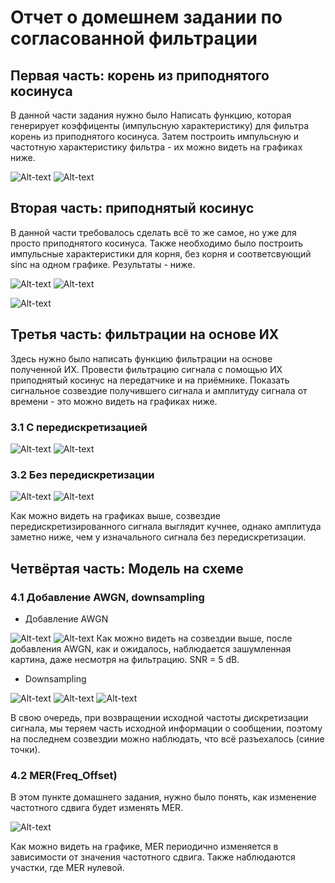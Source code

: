 # Отчет о домешнем задании по согласованной фильтрации
## Первая часть: корень из приподнятого косинуса

В данной части задания нужно было Написать функцию, которая генерирует коэффиценты (импульсную характеристику) для фильтра корень из приподнятого косинуса. Затем построить импульсную и частотную характеристику фильтра - их можно видеть на графиках ниже.

![Alt-text](<graphs/rrc1.png>)
![Alt-text](<graphs/rrc2.png>)

## Вторая часть: приподнятый косинус

В данной части требовалось сделать всё то же самое, но уже для просто приподнятого косинуса. Также необходимо было построить импульсные характеристики для корня, без корня и соответсвующий sinc на одном графике. Результаты - ниже.

![Alt-text](<graphs/rc1.png>)
![Alt-text](<graphs/rc2.png>)

![Alt-text](<graphs/pulses.png>)

## Третья часть: фильтрации на основе ИХ

Здесь нужно было написать функцию фильтрации на основе полученной ИХ. Провести фильтрацию сигнала с помощью ИХ приподнятый косинус на передатчике и на приёмнике. Показать сигнальное созвездие получившего сигнала и амплитуду сигнала от времени - это можно видеть на графиках ниже.

### 3.1 С передискретизацией
![Alt-text](<graphs/const1.png>)
![Alt-text](<graphs/ampl1.png>)

### 3.2 Без передискретизации
![Alt-text](<graphs/const2.png>)
![Alt-text](<graphs/ampl2.png>)

Как можно видеть на графиках выше, созвездие передискретизированного сигнала выглядит кучнее, однако амплитуда заметно ниже, чем у изначального сигнала без передискретизации. 

## Четвёртая часть: Модель на схеме
### 4.1 Добавление AWGN, downsampling

* Добавление AWGN

![Alt-text](<graphs/awgn.png>)
![Alt-text](<graphs/awgn2.png>)
Как можно видеть на созвездии выше, после добавления AWGN, как и ожидалось, наблюдается зашумленная картина, даже несмотря на фильтрацию. SNR = 5 dB.

* Downsampling

![Alt-text](<graphs/downsampling.png>)
![Alt-text](<graphs/downsampling2.png>)
![Alt-text](<graphs/downsampling3.png>)

В свою очередь, при возвращении исходной частоты дискретизации сигнала, мы теряем часть исходной информации о сообщении, поэтому на последнем созвездии можно наблюдать, что всё разъехалось (синие точки).

### 4.2 MER(Freq_Offset)

В этом пункте домашнего задания, нужно было понять, как изменение частотного сдвига будет изменять MER. 

![Alt-text](<graphs/mer.png>)

Как можно видеть на графике, MER периодично изменяется в зависимости от значения частотного сдвига. Также наблюдаются участки, где MER нулевой.
